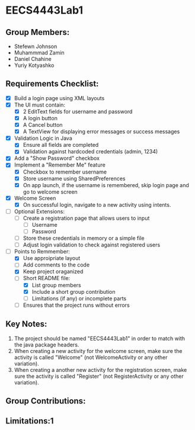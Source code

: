 # EECS4443Lab1

## Group Members:
- Stefewn Johnson
- Muhammmad Zamin
- Daniel Chahine
- Yuriy Kotyashko

## Requirements Checklist:
- [x] Build a login page using XML layouts
- [x] The UI must contain:
  - [x] 2 EditText fields for username and password
  - [x] A login button
  - [x] A Cancel button
  - [x] A TextView for displaying error messages or success messages
- [x] Validation Logic in Java
  - [x] Ensure all fields are completed 
  - [x] Validation against hardcoded credentials (admin, 1234)
- [x] Add a "Show Password" checkbox
- [x] Implement a "Remember Me" feature
  - [x] Checkbox to remember username
  - [x] Store username using SharedPreferences
  - [x] On app launch, if the username is remembered, skip login page and go to welcome screen
- [x] Welcome Screen
  - [x] On successful login, navigate to a new activity using intents.
- [ ] Optional Extensions:
  - [ ] Create a registration page that allows users to input
    - [ ] Username
    - [ ] Password
  - [ ] Store these credentials in memory or a simple file
  - [ ] Adjust login validation to check against registered users
- [ ] Points to Remmember:
  - [x] Use approipriate layout 
  - [ ] Add comments to the code
  - [x] Keep project oraganized
  - [ ] Short README file:
    - [x] List group members
    - [x] Include a short group contribution
    - [ ] Limitations (if any) or incomplete parts
  - [ ] Ensures that the project runs without errors

## Key Notes:
1. The project should be named "EECS4443Lab1" in order to match with the java package headers.
2. When creating a new activity for the welcome screen, make sure the activity is called "Welcome" (not WelcomeActivity or any other variation).
3. When creating a another new activity for the registration screen, make sure the activity is called "Register" (not RegisterActivity or any other variation).

## Group Contributions:

## Limitations:1